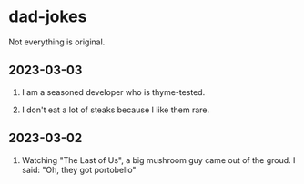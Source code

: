 # dad-jokes

Not everything is original.

## 2023-03-03

1. I am a seasoned developer who is thyme-tested.

1. I don't eat a lot of steaks because I like them rare.

## 2023-03-02

1. Watching "The Last of Us", a big mushroom guy came out of the groud. I said: "Oh, they got portobello"
